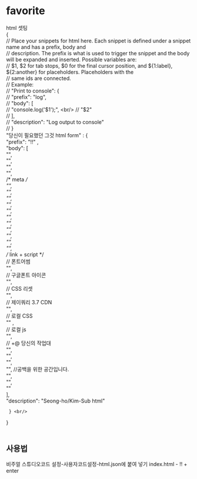 # favorite
html 셋팅 <br/>
 { <br/>
    // Place your snippets for html here. Each snippet is defined under a snippet name and has a prefix, body and  <br/>
    // description. The prefix is what is used to trigger the snippet and the body will be expanded and inserted. Possible variables are: <br/>
    // $1, $2 for tab stops, $0 for the final cursor position, and ${1:label}, ${2:another} for placeholders. Placeholders with the  <br/>
    // same ids are connected. <br/>
    // Example: <br/>
    // "Print to console": { <br/>
    //    "prefix": "log", <br/>
    //    "body": [ <br/>
    //       "console.log('$1');", <br/>
    //       "$2" <br/>
    //    ], <br/>
    //    "description": "Log output to console" <br/>
    // } <br/>
    "당신이 필요했던 그것 html form" : { <br/>
    "prefix": "!!" , <br/>
    "body": [ <br/>
    "", <br/>
    "", <br/>
    "", <br/>
    "", <br/>
    /* meta */ <br/>
    "", <br/>
    "", <br/>
    "", <br/>
    "", <br/>
    "", <br/>
    "", <br/>
    "", <br/>
    "", <br/>
    "", <br/>
    "", <br/>
    "", <br/>
    /* link + script */ <br/>
    // 폰트어썸 <br/>
    "", <br/>
    // 구글폰트 아이콘 <br/>
    "", <br/>
    // CSS 리셋 <br/>
    "", <br/>
    // 제이쿼리 3.7 CDN <br/>
    "", <br/>
    // 로컬 CSS <br/>
    "" , <br/>
    // 로컬 js <br/>
    "", <br/>
    // +@ 당신의 작업대 <br/>
    "", <br/>
    "", <br/>
    "", <br/>
    "", //공백을 위한 공간입니다. <br/>
    "", <br/>
    "", <br/>
    "" <br/>
     ], <br/>
     "description": "Seong-ho/Kim-Sub html" <br/>
        
     } <br/>
  } <br/>
 <br/>
 <h2> 사용법 </h2>
  비주얼 스튜디오코드 설정-사용자코드설정-html.json에 붙여 넣기
  index.html - !! + enter
